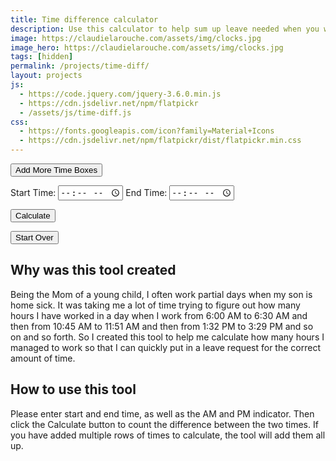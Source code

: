 ```yaml
---
title: Time difference calculator
description: Use this calculator to help sum up leave needed when you work multiple blocks during a day
image: https://claudielarouche.com/assets/img/clocks.jpg
image_hero: https://claudielarouche.com/assets/img/clocks.jpg
tags: [hidden]
permalink: /projects/time-diff/
layout: projects
js:
  - https://code.jquery.com/jquery-3.6.0.min.js
  - https://cdn.jsdelivr.net/npm/flatpickr
  - /assets/js/time-diff.js
css: 
  - https://fonts.googleapis.com/icon?family=Material+Icons
  - https://cdn.jsdelivr.net/npm/flatpickr/dist/flatpickr.min.css
---
```


<button type="button" class="btn btn-success" id="addTime">Add More Time Boxes</button>

<div id="timeInputs">
    <div class="time-inputs">
        <label for="start1">Start Time:</label>
        <input type="time" id="start1" name="start1" class="timepicker start-time">
        <label for="end1">End Time:</label>
        <input type="time" id="end1" name="end1" class="timepicker end-time">
    </div>
</div>

<button type="button" class="btn btn-primary" id="calculate">Calculate</button>

<button type="button" class="btn btn-warning" id="reset">Start Over</button>

<div id="totalTime"></div>

## Why was this tool created

Being the Mom of a young child, I often work partial days when my son is home sick. It was taking me a lot of time trying to figure out how many hours I have worked in a day when I work from 6:00 AM to 6:30 AM and then from 10:45 AM to 11:51 AM and then from 1:32 PM to 3:29 PM and so on and so forth. So I created this tool to help me calculate how many hours I managed to work so that I can quickly put in a leave request for the correct amount of time.  

## How to use this tool

Please enter start and end time, as well as the AM and PM indicator. Then click the Calculate button to count the difference between the two times. If you have added multiple rows of times to calculate, the tool will add them all up.  

